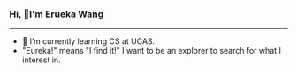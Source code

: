 ### Hi, 👋I'm Erueka Wang
-----
- 🌱 I’m currently learning CS at UCAS.
- "Eureka!" means "I find it!" I want to be an explorer to search for what I interest in.

<!--
**Eureka2001/Eureka2001** is a ✨ _special_ ✨ repository because its `README.md` (this file) appears on your GitHub profile.

Here are some ideas to get you started:

- 🔭 I’m currently working on ...
- 👯 I’m looking to collaborate on ...
- 🤔 I’m looking for help with ...
- 💬 Ask me about ...
- 📫 How to reach me: ...
- 😄 Pronouns: ...
- ⚡ Fun fact: ...
-->
